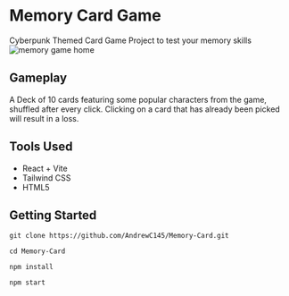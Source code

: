 # Memory Card Game

Cyberpunk Themed Card Game Project to test your memory skills
![memory game home](<url(./assets/images/memoryCardHome.jpg)>)

## Gameplay

A Deck of 10 cards featuring some popular characters from the game, shuffled after every click. Clicking on a card that has already been picked will result in a loss.

## Tools Used

- React + Vite
- Tailwind CSS
- HTML5

## Getting Started

```
git clone https://github.com/AndrewC145/Memory-Card.git

cd Memory-Card

npm install

npm start
```
